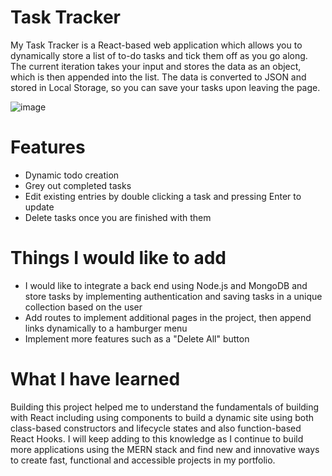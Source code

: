 # Task Tracker
My Task Tracker is a React-based web application which allows you to dynamically store a list of to-do tasks and tick them off as you go along. The current iteration takes your input and stores the data as an object, which is then appended into the list. The data is converted to JSON and stored in Local Storage, so you can save your tasks upon leaving the page. 

![image](https://user-images.githubusercontent.com/101055915/179851177-fb24a237-1013-4ff5-a287-a0b45e069709.png)

# Features
- Dynamic todo creation
- Grey out completed tasks
- Edit existing entries by double clicking a task and pressing Enter to update
- Delete tasks once you are finished with them

# Things I would like to add
- I would like to integrate a back end using Node.js and MongoDB and store tasks by implementing authentication and saving tasks in a unique collection based on the user
- Add routes to implement additional pages in the project, then append links dynamically to a hamburger menu
- Implement more features such as a "Delete All" button

# What I have learned
Building this project helped me to understand the fundamentals of building with React including using components to build a dynamic site using both class-based constructors and lifecycle states and also function-based React Hooks. I will keep adding to this knowledge as I continue to build more applications using the MERN stack and find new and innovative ways to create fast, functional and accessible projects in my portfolio.
